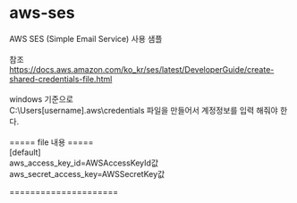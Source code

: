 # aws-ses
AWS SES (Simple Email Service) 사용 샘플</br>
</br>
참조</br>
https://docs.aws.amazon.com/ko_kr/ses/latest/DeveloperGuide/create-shared-credentials-file.html</br></br>
windows 기준으로</br>
C:\Users\[username]\.aws\credentials 파일을 만들어서 계정정보를 입력 해줘야 한다.</br>
</br>
===== file 내용 =====</br>
[default]</br>
aws_access_key_id=AWSAccessKeyId값</br>
aws_secret_access_key=AWSSecretKey값</br>

=====================</br>


